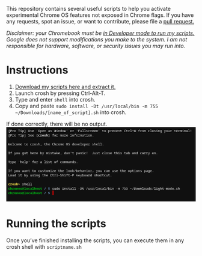 This repository contains several useful scripts to help you activate experimental Chrome OS features not exposed in Chrome flags. If you have any requests, spot an issue, or want to contribute, please file a [pull request.](https://github.com/joebobbio/cros-scripts/pulls)

*Disclaimer: your Chromebook must be [in Developer mode to run my scripts.](https://chromium.googlesource.com/chromiumos/docs/+/master/developer_mode.md) Google does not support modifications you make to the system. I am not responsible for hardware, software, or security issues you may run into.*

# Instructions
1. [Download my scripts here and extract it.](https://github.com/joebobbio/cros-scripts/releases/)
1. Launch crosh by pressing Ctrl-Alt-T.
1. Type and enter `shell` into crosh.
1. Copy and paste `sudo install -Dt /usr/local/bin -m 755 ~/Downloads/[name_of_script].sh` into crosh.

If done correctly, there will be no output.
![output](/assets/Screenshot_2020-10-11_at_11.55.41_PM.png)

# Running the scripts
Once you’ve finished installing the scripts, you can execute them in any crosh shell with `scriptname.sh`
